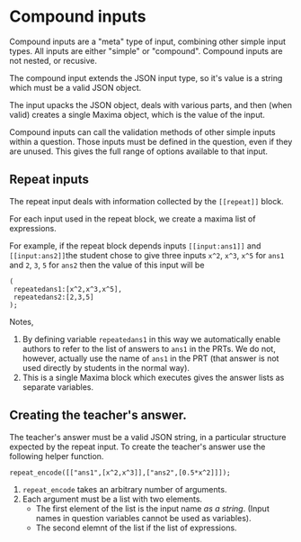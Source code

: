 # Compound inputs

Compound inputs are a "meta" type of input, combining other simple input types.  All inputs are either "simple" or "compound".  Compound inputs are not nested, or recusive.

The compound input extends the JSON input type, so it's value is a string which must be a valid JSON object.

The input upacks the JSON object, deals with various parts, and then (when valid) creates a single Maxima object, which is the value of the input.

Compound inputs can call the validation methods of other simple inputs within a question.  Those inputs must be defined in the question, even if they are unused.  This gives the full range of options available to that input.

## Repeat inputs

The repeat input deals with information collected by the `[[repeat]]` block.

For each input used in the repeat block, we create a maxima list of expressions.

For example, if the repeat block depends inputs `[[input:ans1]]` and `[[input:ans2]]`the student chose to give three inputs `x^2`, `x^3`, `x^5` for `ans1` and `2`, `3`, `5` for `ans2` then the value of this input will be

    (
     repeatedans1:[x^2,x^3,x^5],
     repeatedans2:[2,3,5]
    );

Notes, 

1. By defining variable `repeatedans1` in this way we automatically enable authors to refer to the list of answers to `ans1` in the PRTs.  We do not, however, actually use the name of `ans1` in the PRT (that answer is not used directly by students in the normal way).
2. This is a single Maxima block which executes gives the answer lists as separate variables.

## Creating the teacher's answer.

The teacher's answer must be a valid JSON string, in a particular structure expected by the repeat input.  To create the teacher's answer use the following helper function.

    repeat_encode([["ans1",[x^2,x^3]],["ans2",[0.5*x^2]]]);

1. `repeat_encode` takes an arbitrary number of arguments.
2. Each argument must be a list with two elements.
   * The first element of the list is the input name _as a string_.  (Input names in question variables cannot be used as variables).
   * The second elemnt of the list if the list of expressions.
